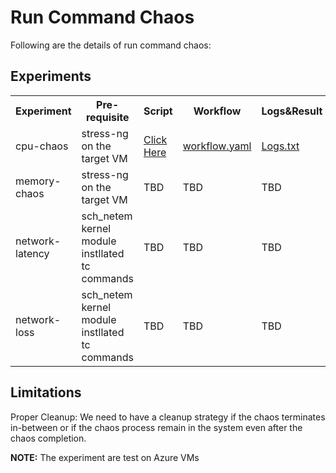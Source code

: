 # Run Command Chaos

Following are the details of run command chaos:

## Experiments

<table>
  <tr>
    <th>Experiment</th>
    <th>Pre-requisite</th>
    <th>Script</th>
    <th>Workflow</th>
    <th>Logs&Result</th>
  </tr>
  <tr>
    <td>cpu-chaos</td>
    <td>stress-ng on the target VM</td>
    <td><a href="https://github.com/uditgaurav/run-command-chaos/blob/master/pkg/utils/scripts/cpu-chaos.sh">Click Here</a></td>
    <td><a href="https://github.com/uditgaurav/run-command-chaos/blob/master/artefact/workflows/cpu-chaos-wf.yaml">workflow.yaml</a></td>
    <td><a href="https://github.com/uditgaurav/run-command-chaos/blob/master/artefact/logs/cpu-chaos-logs-and-result.txt">Logs.txt</a></td>
  </tr>
  
  <tr>
    <td>memory-chaos</td>
    <td>stress-ng on the target VM</td>
    <td>TBD</a></td>
    <td>TBD</td>
    <td>TBD</td>
  </tr>
  
  <tr>
    <td>network-latency</td>
    <td>sch_netem kernel module instllated <br> tc commands</td>
    <td>TBD</a></td>
    <td>TBD</td>
    <td>TBD</td>
  </tr>
  
   <tr>
    <td>network-loss</td>
    <td>sch_netem kernel module instllated <br> tc commands</td>
    <td>TBD</a></td>
    <td>TBD</td>
    <td>TBD</td>
  </tr>
</table>

## Limitations

Proper Cleanup: We need to have a cleanup strategy if the chaos terminates in-between or if the chaos process remain in the system even after the chaos completion.

**NOTE:** The experiment are test on Azure VMs
